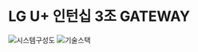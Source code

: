 # LG U+ 인턴십 3조 GATEWAY
![시스템구성도](https://user-images.githubusercontent.com/60427107/146666852-76da51e8-03e8-406a-abfc-d0d0eec0b484.PNG)
![기술스택](https://user-images.githubusercontent.com/60427107/146666851-a07d3033-1a4a-4e76-a1f4-1d675e4e9842.PNG)
